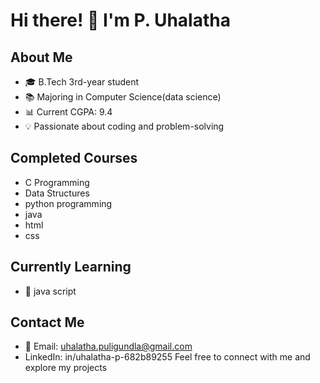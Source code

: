 # Hi there! 👋 I'm P. Uhalatha
## About Me
- 🎓 B.Tech 3rd-year student
- 📚 Majoring in Computer Science(data science)
- 📊 Current CGPA: 9.4
- 💡 Passionate about coding and problem-solving
## Completed Courses
- C Programming
- Data Structures
- python programming
- java
- html
- css
## Currently Learning
- 🌱 java script 
## Contact Me
- 📧 Email: uhalatha.puligundla@gmail.com
- LinkedIn: in/uhalatha-p-682b89255
Feel free to connect with me and explore my projects 
